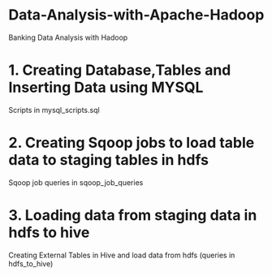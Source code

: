 # Data-Analysis-with-Apache-Hadoop
Banking Data Analysis with Hadoop

# 1. Creating Database,Tables and Inserting Data using MYSQL
Scripts in mysql_scripts.sql

# 2. Creating Sqoop jobs to load table data to staging tables in hdfs
Sqoop job queries in sqoop_job_queries

# 3. Loading data from staging data in hdfs to hive 
Creating External Tables in Hive and load data from hdfs (queries in hdfs_to_hive)


